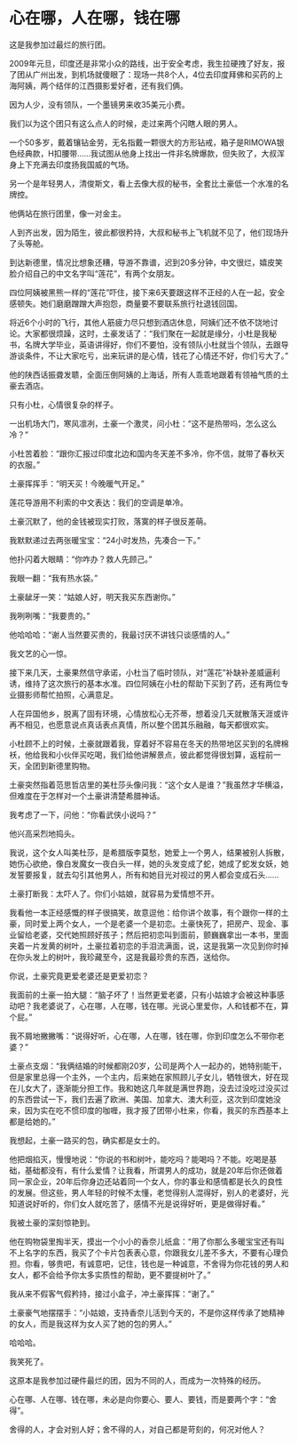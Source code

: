 # 心在哪，人在哪，钱在哪

这是我参加过最烂的旅行团。 

2009年元旦，印度还是非常小众的路线，出于安全考虑，我生拉硬拽了好友，报了团从广州出发，到机场就傻眼了：现场一共8个人，4位去印度拜佛和买药的上海阿姨，两个结伴的江西摄影爱好者，还有我们俩。 

因为人少，没有领队，一个墨镜男来收35美元小费。 

我们以为这个团只有这么点人的时候，走过来两个闪瞎人眼的男人。 

一个50多岁，戴着镶钻金劳，无名指戴一颗很大的方形钻戒，箱子是RIMOWA银色经典款，H扣腰带……我试图从他身上找出一件非名牌爆款，但失败了，大叔浑身上下充满去印度扬我国威的气场。 

另一个是年轻男人，清俊斯文，看上去像大叔的秘书，全套比土豪低一个水准的名牌控。 

他俩站在旅行团里，像一对金主。 

人到齐出发，因为陌生，彼此都很矜持，大叔和秘书上飞机就不见了，他们现场升了头等舱。 

到达新德里，情况比想象还糟，导游不靠谱，迟到20多分钟，中文很烂，嬉皮笑脸介绍自己的中文名字叫“莲花”，有两个女朋友。 

四位阿姨被黑熊一样的“莲花”吓住，接下来6天要跟这样不正经的人在一起，安全感顿失。她们磨磨蹭蹭大声抱怨，商量要不要联系旅行社退钱回国。 

将近6个小时的飞行，其他人筋疲力尽只想到酒店休息，阿姨们还不依不饶地讨论。大家都很烦躁，这时，土豪发话了：“我们聚在一起就是缘分，小杜是我秘书，名牌大学毕业，英语讲得好，你们不要怕，没有领队小杜就当个领队，去跟导游谈条件，不让大家吃亏，出来玩讲的是心情，钱花了心情还不好，你们亏大了。” 

他的陕西话振聋发聩，全面压倒阿姨的上海话，所有人乖乖地跟着有领袖气质的土豪去酒店。 

只有小杜，心情很复杂的样子。 

一出机场大门，寒风凛冽，土豪一个激灵，问小杜：“这不是热带吗，怎么这么冷？” 

小杜苦着脸：“跟你汇报过印度北边和国内冬天差不多冷，你不信，就带了春秋天的衣服。” 

土豪挥挥手：“明天买！今晚暖气开足。” 

莲花导游用不利索的中文表达：我们的空调是单冷。 

土豪沉默了，他的金钱被现实打败，落寞的样子很反差萌。 

我默默递过去两张暖宝宝：“24小时发热，先凑合一下。” 

他扑闪着大眼睛：“你咋办？救人先顾己。” 

我眼一翻：“我有热水袋。” 

土豪龇牙一笑：“姑娘人好，明天我买东西谢你。” 

我咧咧嘴：“我要贵的。” 

他哈哈哈：“谢人当然要买贵的，我最讨厌不讲钱只谈感情的人。” 

我文艺的心一惊。 

接下来几天，土豪果然信守承诺，小杜当了临时领队，对“莲花”补缺补差威逼利诱，维持了这次旅行的基本水准。四位阿姨在小杜的帮助下买到了药，还有两位专业摄影师帮忙拍照，心满意足。 

人在异国他乡，脱离了固有环境，心情放松心无芥蒂，想着没几天就散落天涯或许再不相见，也愿意说点真话表点真情，所以整个团其乐融融，每天都很欢实。 

小杜顾不上的时候，土豪就跟着我，穿着好不容易在冬天的热带地区买到的名牌棉袄，他给我和小伙伴买吃喝，我们给他讲解景点，彼此都觉得很划算，返程前一天，全团到新德里购物。 

土豪突然指着范思哲店里的美杜莎头像问我：“这个女人是谁？”我虽然才华横溢，但难度在于怎样对一个土豪讲清楚希腊神话。 

我考虑了一下，问他：“你看武侠小说吗？” 

他兴高采烈地捣头。 

我说，这个女人叫美杜莎，是希腊版李莫愁，她爱上一个男人，结果被别人拆散，她伤心欲绝，像白发魔女一夜白头一样，她的头发变成了蛇，她成了蛇发女妖，她发誓要报复，就去勾引其他男人，所有和她目光对视过的男人都会变成石头…… 

土豪打断我：太吓人了。你们小姑娘，就容易为爱情想不开。 

我看他一本正经感慨的样子很搞笑，故意逗他：给你讲个故事，有个跟你一样的土豪，同时爱上两个女人，一个是老婆一个是初恋。土豪快死了，把房产、现金、事业留给老婆，交代她照顾好孩子；然后把初恋叫到面前，颤巍巍拿出一本书，里面夹着一片发黄的树叶，土豪拉着初恋的手泪流满面，说，这是我第一次见到你时掉在你头发上的树叶，我珍藏至今，这是我最珍贵的东西，送给你。 

你说，土豪究竟更爱老婆还是更爱初恋？ 

我面前的土豪一拍大腿：“脑子坏了！当然更爱老婆，只有小姑娘才会被这种事感动吧？我老婆说了，心在哪，人在哪，钱在哪。光说心里爱你，人和钱都不在，算个屁。” 

我不屑地撇撇嘴：“说得好听，心在哪，人在哪，钱在哪，你到印度怎么不带你老婆？” 

土豪点支烟：“我俩结婚的时候都刚20岁，公司是两个人一起办的，她特别能干，但是家里总得一个主外，一个主内，后来她在家照顾儿子女儿，牺牲很大，好在现在儿女大了，逐渐能分担工作。我和她这几年就是满世界跑，没去过没吃过没买过的东西尝试一下，我们去遍了欧洲、美国、加拿大、澳大利亚，这次到印度她没来，因为实在吃不惯印度的咖喱，我才报了团带小杜来，你看，我买的东西基本上都是给她的。” 

我想起，土豪一路买的包，确实都是女士的。 

他把烟掐灭，慢慢地说：“你说的书和树叶，能吃吗？能喝吗？不能。吃喝是基础，基础都没有，有什么爱情？让我看，所谓男人的成功，就是20年后你还做着同一家企业，20年后你身边还站着同一个女人，你的事业和感情都是长久的良性的发展。但这些，男人年轻的时候不太懂，老觉得别人混得好，别人的老婆好，光知道说好听的，你们女人就吃苦了，感情不光是说得好听，更是做得好看。” 

我被土豪的深刻惊艳到。 

他在购物袋里掏半天，摸出一个小小的香奈儿纸盒：“用了你那么多暖宝宝还有叫不上名字的东西，我买了个卡片包表表心意，你跟我女儿差不多大，不要有心理负担。你看，够贵吧，有诚意吧，记住，钱也是一种诚意，不舍得为你花钱的男人和女人，都不会给予你太多实质性的帮助，更不要提树叶了。” 

我从来不假客气假矜持，接过小盒子，冲土豪挥挥：“谢了。” 

土豪豪气地摆摆手：“小姑娘，支持香奈儿活到今天的，不是你这样传承了她精神的女人，而是我这样为女人买了她的包的男人。” 

哈哈哈。 

我笑死了。 

这原本是我参加过硬件最烂的团，因为不同的人，而成为一次特殊的经历。 

心在哪、人在哪、钱在哪，未必是向你要心、要人、要钱，而是要两个字：“舍得”。 

舍得的人，才会对别人好；舍不得的人，对自己都是苛刻的，何况对他人？